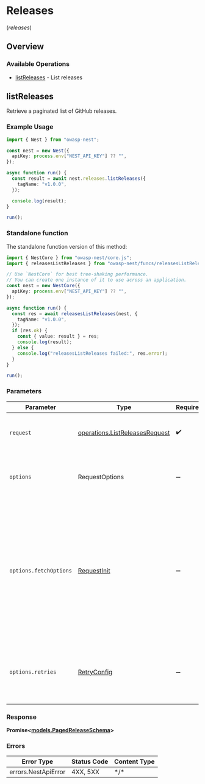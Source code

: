 # Releases
(*releases*)

## Overview

### Available Operations

* [listReleases](#listreleases) - List releases

## listReleases

Retrieve a paginated list of GitHub releases.

### Example Usage

<!-- UsageSnippet language="typescript" operationID="list_releases" method="get" path="/api/v0/releases/" -->
```typescript
import { Nest } from "owasp-nest";

const nest = new Nest({
  apiKey: process.env["NEST_API_KEY"] ?? "",
});

async function run() {
  const result = await nest.releases.listReleases({
    tagName: "v1.0.0",
  });

  console.log(result);
}

run();
```

### Standalone function

The standalone function version of this method:

```typescript
import { NestCore } from "owasp-nest/core.js";
import { releasesListReleases } from "owasp-nest/funcs/releasesListReleases.js";

// Use `NestCore` for best tree-shaking performance.
// You can create one instance of it to use across an application.
const nest = new NestCore({
  apiKey: process.env["NEST_API_KEY"] ?? "",
});

async function run() {
  const res = await releasesListReleases(nest, {
    tagName: "v1.0.0",
  });
  if (res.ok) {
    const { value: result } = res;
    console.log(result);
  } else {
    console.log("releasesListReleases failed:", res.error);
  }
}

run();
```

### Parameters

| Parameter                                                                                                                                                                      | Type                                                                                                                                                                           | Required                                                                                                                                                                       | Description                                                                                                                                                                    |
| ------------------------------------------------------------------------------------------------------------------------------------------------------------------------------ | ------------------------------------------------------------------------------------------------------------------------------------------------------------------------------ | ------------------------------------------------------------------------------------------------------------------------------------------------------------------------------ | ------------------------------------------------------------------------------------------------------------------------------------------------------------------------------ |
| `request`                                                                                                                                                                      | [operations.ListReleasesRequest](../../models/operations/listreleasesrequest.md)                                                                                               | :heavy_check_mark:                                                                                                                                                             | The request object to use for the request.                                                                                                                                     |
| `options`                                                                                                                                                                      | RequestOptions                                                                                                                                                                 | :heavy_minus_sign:                                                                                                                                                             | Used to set various options for making HTTP requests.                                                                                                                          |
| `options.fetchOptions`                                                                                                                                                         | [RequestInit](https://developer.mozilla.org/en-US/docs/Web/API/Request/Request#options)                                                                                        | :heavy_minus_sign:                                                                                                                                                             | Options that are passed to the underlying HTTP request. This can be used to inject extra headers for examples. All `Request` options, except `method` and `body`, are allowed. |
| `options.retries`                                                                                                                                                              | [RetryConfig](../../lib/utils/retryconfig.md)                                                                                                                                  | :heavy_minus_sign:                                                                                                                                                             | Enables retrying HTTP requests under certain failure conditions.                                                                                                               |

### Response

**Promise\<[models.PagedReleaseSchema](../../models/pagedreleaseschema.md)\>**

### Errors

| Error Type          | Status Code         | Content Type        |
| ------------------- | ------------------- | ------------------- |
| errors.NestApiError | 4XX, 5XX            | \*/\*               |